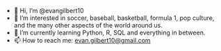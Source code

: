 - 👋 Hi, I’m @evangilbert10
- 👀 I’m interested in soccer, baseball, basketball, formula 1, pop culture, and the many other aspects of the world around us.
- 🌱 I’m currently learning Python, R, SQL and everything in between.
- 📫 How to reach me: evan.gilbert10@gmail.com

<!---
evangilbert10/evangilbert10 is a ✨ special ✨ repository because its `README.md` (this file) appears on your GitHub profile.
You can click the Preview link to take a look at your changes.
--->
